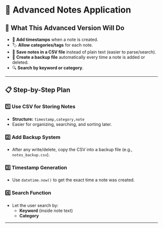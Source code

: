 # 📝 Advanced Notes Application

## 🚀 What This Advanced Version Will Do

- 📅 **Add timestamps** when a note is created.  
- 🏷 **Allow categories/tags** for each note.  
- 📂 **Save notes in a CSV file** instead of plain text (easier to parse/search).  
- 💾 **Create a backup file** automatically every time a note is added or deleted.  
- 🔍 **Search by keyword or category**.

---

## 📋 Step-by-Step Plan

### **1️⃣ Use CSV for Storing Notes**
- **Structure:** `timestamp,category,note`  
- Easier for organizing, searching, and sorting later.

### **2️⃣ Add Backup System**
- After any write/delete, copy the CSV into a backup file (e.g., `notes_backup.csv`).

### **3️⃣ Timestamp Generation**
- Use `datetime.now()` to get the exact time a note was created.

### **4️⃣ Search Function**
- Let the user search by:
  - **Keyword** (inside note text)  
  - **Category**  

---

